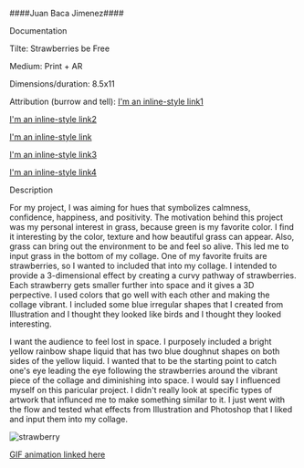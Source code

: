 ####Juan Baca Jimenez####

Documentation

Tilte: Strawberries be Free

Medium: Print + AR
  
Dimensions/duration: 8.5x11
 
Attribution (burrow and tell): 
   [I'm an inline-style link1](https://www.pngguru.com/free-transparent-background-png-clipart-napny)
    
   [I'm an inline-style link2](https://www.pngguru.com/free-transparent-background-png-clipart-bmppa)
    
   [I'm an inline-style link](https://www.pngguru.com/free-transparent-background-png-clipart-bqptu)
    
   [I'm an inline-style link3](https://www.pngguru.com/free-transparent-background-png-clipart-nxsnu)
    
   [I'm an inline-style link4](https://www.pngguru.com/free-transparent-background-png-clipart-aytka)

Description



   For my project, I was aiming for hues that symbolizes calmness, confidence, happiness, and positivity. The motivation behind this project was my personal interest in grass, because green is my favorite color. I find it interesting by the color, texture and how beautiful grass can appear. Also, grass can bring out the environment to be and feel so alive. This led me to input grass in the bottom of my collage. One of my favorite fruits are strawberries, so I wanted to included that into my collage. I intended to provide a 3-dimensional effect by creating a curvy pathway of strawberries. Each strawberry gets smaller further into space and it gives a 3D perpective. I used colors that go well with each other and making the collage vibrant. I included some blue irregular shapes that I created from Illustration and I thought they looked like birds and I thought they looked interesting. 
   
   I want the audience to feel lost in space. I purposely included a bright yellow rainbow shape liquid that has two blue doughnut shapes on both sides of the yellow liquid. I wanted that to be the starting point to catch one's eye leading the eye following the strawberries around the vibrant piece of the collage and diminishing into space. I would say I influenced myself on this paricular project. I didn't really look at specific types of artwork that influnced me to make something similar to it. I just went with the flow and tested what effects from Illustration and Photoshop that I liked and input them into my collage.

   

![strawberry](https://imgur.com/jcMLZm2.png)



[GIF animation linked here](https://media.giphy.com/media/ViISxL82Cm1c7MDlUq/giphy.gif)

